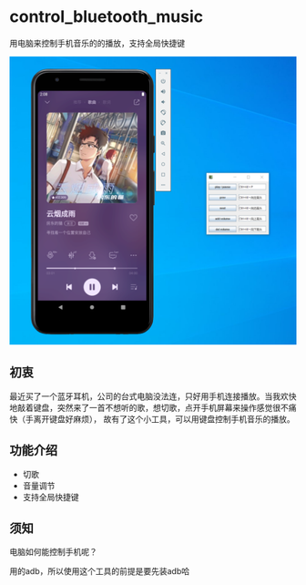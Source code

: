 # control_bluetooth_music

用电脑来控制手机音乐的的播放，支持全局快捷键

![show](https://github.com/wjploop/control_bluetooth_music/blob/master/show.png)

## 初衷

最近买了一个蓝牙耳机，公司的台式电脑没法连，只好用手机连接播放。当我欢快地敲着键盘，突然来了一首不想听的歌，想切歌，点开手机屏幕来操作感觉很不痛快（手离开键盘好麻烦），
故有了这个小工具，可以用键盘控制手机音乐的播放。

## 功能介绍

* 切歌
* 音量调节
* 支持全局快捷键

## 须知

电脑如何能控制手机呢？  

用的adb，所以使用这个工具的前提是要先装adb哈

